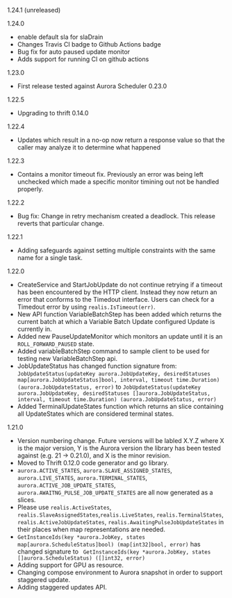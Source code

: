 1.24.1 (unreleased)

1.24.0 

* enable default sla for slaDrain 
* Changes Travis CI badge to Github Actions badge 
* Bug fix for auto paused update monitor 
* Adds support for running CI on github actions

1.23.0

* First release tested against Aurora Scheduler 0.23.0

1.22.5

* Upgrading to thrift 0.14.0

1.22.4

* Updates which result in a no-op now return a response value so that the caller may analyze it to determine what happened

1.22.3

* Contains a monitor timeout fix. Previously an error was being left unchecked which made a specific monitor timining out not be handled properly.

1.22.2

* Bug fix: Change in retry mechanism created a deadlock. This release reverts that particular change.

1.22.1

* Adding safeguards against setting multiple constraints with the same name for a single task.

1.22.0

* CreateService and StartJobUpdate do not continue retrying if a timeout has been encountered
by the HTTP client. Instead they now return an error that conforms to the Timedout interface.
Users can check for a Timedout error by using `realis.IsTimeout(err)`.
* New API function VariableBatchStep has been added which returns the current batch at which
a Variable Batch Update configured Update is currently in.
* Added new PauseUpdateMonitor which monitors an update until it is an `ROLL_FORWARD_PAUSED` state.
* Added variableBatchStep command to sample client to be used for testing new VariableBatchStep api.
* JobUpdateStatus has changed function signature from:
`JobUpdateStatus(updateKey aurora.JobUpdateKey, desiredStatuses map[aurora.JobUpdateStatus]bool, interval, timeout time.Duration) (aurora.JobUpdateStatus, error)`
to
`JobUpdateStatus(updateKey aurora.JobUpdateKey, desiredStatuses []aurora.JobUpdateStatus, interval, timeout time.Duration) (aurora.JobUpdateStatus, error)`
* Added TerminalUpdateStates function which returns an slice containing all UpdateStates which are considered terminal states.

1.21.0

* Version numbering change. Future versions will be labled X.Y.Z where X is the major version, Y is the Aurora version the library has been tested against (e.g. 21 -> 0.21.0), and X is the minor revision.
* Moved to Thrift 0.12.0 code generator and go library.
* `aurora.ACTIVE_STATES`, `aurora.SLAVE_ASSIGNED_STATES`, `aurora.LIVE_STATES`, `aurora.TERMINAL_STATES`, `aurora.ACTIVE_JOB_UPDATE_STATES`, `aurora.AWAITNG_PULSE_JOB_UPDATE_STATES` are all now generated as a slices.
* Please use `realis.ActiveStates`, `realis.SlaveAssignedStates`,`realis.LiveStates`, `realis.TerminalStates`, `realis.ActiveJobUpdateStates`, `realis.AwaitingPulseJobUpdateStates` in their places when map representations are needed.
* `GetInstanceIds(key *aurora.JobKey, states map[aurora.ScheduleStatus]bool) (map[int32]bool, error)` has changed signature to ` GetInstanceIds(key *aurora.JobKey, states []aurora.ScheduleStatus) ([]int32, error)`
* Adding support for GPU as resource.
* Changing compose environment to Aurora snapshot in order to support staggered update.
* Adding staggered updates API.
